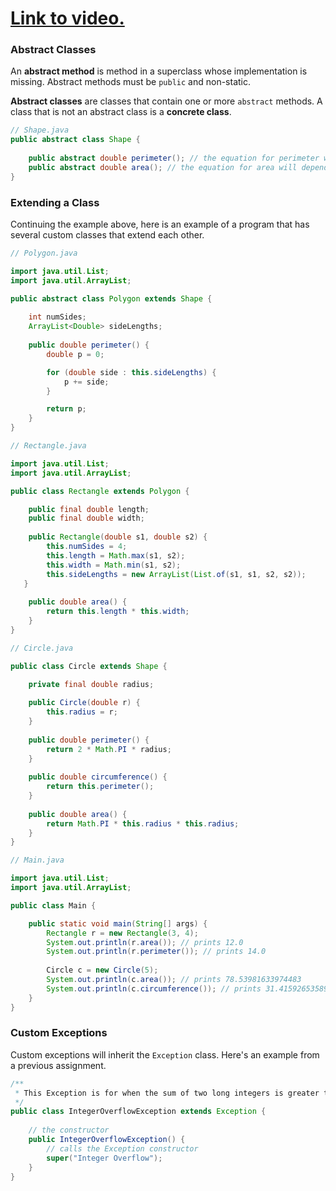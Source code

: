 # [Link to video.](https://www.youtube.com/watch?v=cymQDFY_cDM&list=PLVD25niNi0Bklbh7Po--kFFLXFxxoIDUJ)


### Abstract Classes

An **abstract method** is method in a superclass whose implementation is missing. Abstract methods must be `public` and non-static.

**Abstract classes** are classes that contain one or more `abstract` methods. A class that is not an abstract class is a **concrete class**. 

```java
// Shape.java
public abstract class Shape {
  
    public abstract double perimeter(); // the equation for perimeter will depend on the shape
    public abstract double area(); // the equation for area will depend on the shape
}
```

### Extending a Class

Continuing the example above, here is an example of a program that has several custom classes that extend each other. 

```java
// Polygon.java

import java.util.List;
import java.util.ArrayList;

public abstract class Polygon extends Shape {
  
    int numSides;
    ArrayList<Double> sideLengths;
  
    public double perimeter() {
        double p = 0;

        for (double side : this.sideLengths) {
            p += side;
        }

        return p;
    }
}
```

```java
// Rectangle.java

import java.util.List;
import java.util.ArrayList;

public class Rectangle extends Polygon {

    public final double length;
    public final double width;
    
    public Rectangle(double s1, double s2) {
        this.numSides = 4;
        this.length = Math.max(s1, s2);
        this.width = Math.min(s1, s2);
        this.sideLengths = new ArrayList(List.of(s1, s1, s2, s2));
   }
    
    public double area() {
        return this.length * this.width;
    }  
}
```

```java
// Circle.java

public class Circle extends Shape {

    private final double radius;
    
    public Circle(double r) {
        this.radius = r;
    }
   
    public double perimeter() {
        return 2 * Math.PI * radius;
    }
  
    public double circumference() {
        return this.perimeter();
    }
    
    public double area() {
        return Math.PI * this.radius * this.radius;
    }  
}
```

```java
// Main.java

import java.util.List;
import java.util.ArrayList;

public class Main {

    public static void main(String[] args) {
        Rectangle r = new Rectangle(3, 4);
        System.out.println(r.area()); // prints 12.0
        System.out.println(r.perimeter()); // prints 14.0
    
        Circle c = new Circle(5);
        System.out.println(c.area()); // prints 78.53981633974483
        System.out.println(c.circumference()); // prints 31.41592653589793
    }
}
```

### Custom Exceptions

Custom exceptions will inherit the `Exception` class. Here's an example from a previous assignment.

```java
/**
 * This Exception is for when the sum of two long integers is greater than Long.MAX_VALUE.
 */
public class IntegerOverflowException extends Exception { 
  
    // the constructor
    public IntegerOverflowException() {
        // calls the Exception constructor
        super("Integer Overflow");
    }
}
```
